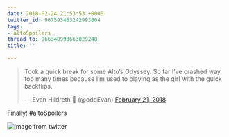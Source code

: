 ```yaml
---
date: 2018-02-24 21:53:53 +0000
twitter_id: 967593463242993664
tags:
- altoSpoilers
thread_to: 966348993663029248
title: ''

---
```

<blockquote class="twitter-tweet"><p lang="en" dir="ltr">Took a quick break for some Alto’s Odyssey. So far I’ve crashed way too many times because I’m used to playing as the girl with the quick backflips.</p>&mdash; Evan Hildreth 🔰 (@oddEvan) <a href="https://twitter.com/oddEvan/status/966348993663029248?ref_src=twsrc%5Etfw">February 21, 2018</a></blockquote>
<script async src="https://platform.twitter.com/widgets.js" charset="utf-8"></script>

Finally! [#altoSpoilers](https://twitter.com/hashtag/altoSpoilers) 

![Image from twitter](/static/DW2VHnSUQAA9b-W.jpg)
